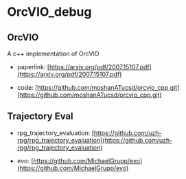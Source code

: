 # OrcVIO_debug
## OrcVIO
A c++ implementation of OrcVIO

- paperlink: [https://arxiv.org/pdf/2007.15107.pdf](https://arxiv.org/pdf/2007.15107.pdf)

- code: [https://github.com/moshanATucsd/orcvio_cpp.git](https://github.com/moshanATucsd/orcvio_cpp.git)


## Trajectory Eval
- rpg_trajectory_evaluation: [https://github.com/uzh-rpg/rpg_trajectory_evaluation](https://github.com/uzh-rpg/rpg_trajectory_evaluation)

- evo: [https://github.com/MichaelGrupp/evo](https://github.com/MichaelGrupp/evo)

